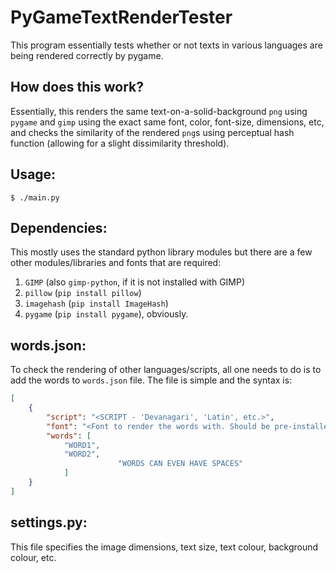 # PyGameTextRenderTester
This program essentially tests whether or not texts in various languages are being rendered correctly by pygame.

## How does this work?
Essentially, this renders the same text-on-a-solid-background `png` using `pygame` and `gimp` using the exact same font, color, font-size, dimensions, etc, and checks the similarity of the rendered `png`s using perceptual hash function (allowing for a slight dissimilarity threshold).

## Usage:
`$ ./main.py`

## Dependencies:
This mostly uses the standard python library modules but there are a few other modules/libraries and fonts that are required:
1. `GIMP` (also `gimp-python`, if it is not installed with GIMP)
2. `pillow` (`pip install pillow`)
3. `imagehash` (`pip install ImageHash`)
4. `pygame` (`pip install pygame`), obviously.

## words.json:
To check the rendering of other languages/scripts, all one needs to do is to add the words to `words.json` file. The file is simple and the syntax is:
```json
[	
	{
		"script": "<SCRIPT - 'Devanagari', 'Latin', etc.>",
		"font": "<Font to render the words with. Should be pre-installed>",
		"words": [
			"WORD1",
			"WORD2",
                        "WORDS CAN EVEN HAVE SPACES"
			]
	}
]
```

## settings.py:
This file specifies the image dimensions, text size, text colour, background colour, etc.
